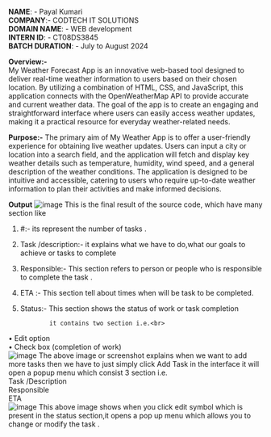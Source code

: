  **NAME**: - Payal Kumari <br>
 **COMPANY**:- CODTECH IT SOLUTIONS<br>
 **DOMAIN NAME**: - WEB development<br>
 **INTERN ID**: - CT08DS3845<br>
 **BATCH DURATION**: - July to August 2024<br>

**Overview:-**<br>
My Weather Forecast App is an innovative web-based tool designed to deliver real-time weather information to users based on their chosen location. By utilizing a combination of HTML, CSS, and JavaScript, this application connects with the OpenWeatherMap API to provide accurate and current weather data. The goal of the app is to create an engaging and straightforward interface where users can easily access weather updates, making it a practical resource for everyday weather-related needs.<br>

**Purpose:-**
The primary aim of My Weather App is to offer a user-friendly experience for obtaining live weather updates. Users can input a city or location into a search field, and the application will fetch and display key weather details such as temperature, humidity, wind speed, and a general description of the weather conditions. The application is designed to be intuitive and accessible, catering to users who require up-to-date weather information to plan their activities and make informed decisions.<br>

**Output** 
![image](https://github.com/user-attachments/assets/0d79081a-95b1-4413-aad5-c59f40f96fe1)
This is the final result of the source code, which have many section like <br> 
1.	#:- its represent the number of tasks . <br>
 
2.	Task /description:- it explains what we have to do,what our goals to achieve or tasks to complete <br>
3.	Responsible:- This section refers to person or people who is responsible to complete the task . <br>
 
4.	ETA :-  This section tell about times when will be task to be completed.<br> 
 
 
5.	Status:- This section shows the status of work or task completion <br> 
 
                it contains two section i.e.<br>
•	Edit option <br>
•	Check box (completion of work) <br>
![image](https://github.com/user-attachments/assets/b6c3365a-4b93-41b9-9a21-0f6ee154475c)
The above image or screenshot explains when we want to add more tasks then we have to just simply click Add Task in the interface it will open a popup menu which consist 3 section i.e.<br> 
	Task /Description <br>
	Responsible <br>
	ETA <br>
 ![image](https://github.com/user-attachments/assets/a36b789c-84d7-42a6-8bbf-fdaedb36a69d)
  This above image shows when you click edit symbol which is present in the status section,it opens a pop up menu which allows you to change or modify the task .





